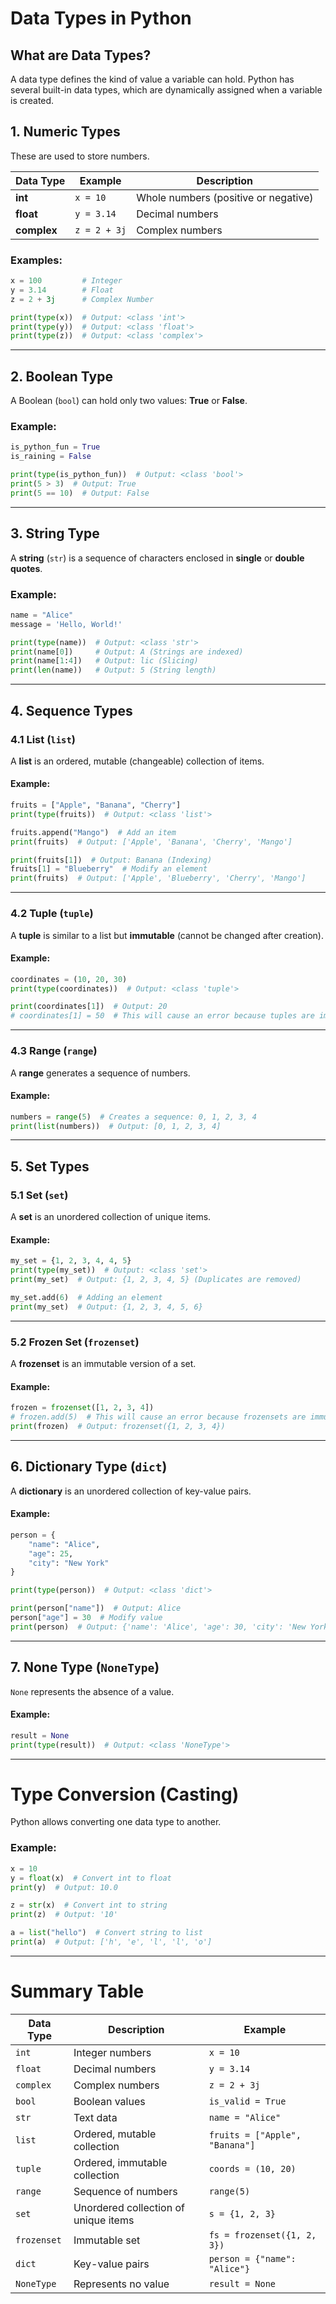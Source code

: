 # **Data Types in Python**

## **What are Data Types?**  
A data type defines the kind of value a variable can hold. Python has several built-in data types, which are dynamically assigned when a variable is created.

## **1. Numeric Types**  
These are used to store numbers.

| Data Type | Example | Description |
|-----------|---------|-------------|
| **int** | `x = 10` | Whole numbers (positive or negative) |
| **float** | `y = 3.14` | Decimal numbers |
| **complex** | `z = 2 + 3j` | Complex numbers |

### **Examples:**
```python
x = 100         # Integer
y = 3.14        # Float
z = 2 + 3j      # Complex Number

print(type(x))  # Output: <class 'int'>
print(type(y))  # Output: <class 'float'>
print(type(z))  # Output: <class 'complex'>
```

---

## **2. Boolean Type**  
A Boolean (`bool`) can hold only two values: **True** or **False**.

### **Example:**
```python
is_python_fun = True
is_raining = False

print(type(is_python_fun))  # Output: <class 'bool'>
print(5 > 3)  # Output: True
print(5 == 10)  # Output: False
```

---

## **3. String Type**  
A **string** (`str`) is a sequence of characters enclosed in **single** or **double quotes**.

### **Example:**
```python
name = "Alice"
message = 'Hello, World!'

print(type(name))  # Output: <class 'str'>
print(name[0])     # Output: A (Strings are indexed)
print(name[1:4])   # Output: lic (Slicing)
print(len(name))   # Output: 5 (String length)
```

---

## **4. Sequence Types**  
### **4.1 List (`list`)**  
A **list** is an ordered, mutable (changeable) collection of items.

#### **Example:**
```python
fruits = ["Apple", "Banana", "Cherry"]
print(type(fruits))  # Output: <class 'list'>

fruits.append("Mango")  # Add an item
print(fruits)  # Output: ['Apple', 'Banana', 'Cherry', 'Mango']

print(fruits[1])  # Output: Banana (Indexing)
fruits[1] = "Blueberry"  # Modify an element
print(fruits)  # Output: ['Apple', 'Blueberry', 'Cherry', 'Mango']
```

---

### **4.2 Tuple (`tuple`)**  
A **tuple** is similar to a list but **immutable** (cannot be changed after creation).

#### **Example:**
```python
coordinates = (10, 20, 30)
print(type(coordinates))  # Output: <class 'tuple'>

print(coordinates[1])  # Output: 20
# coordinates[1] = 50  # This will cause an error because tuples are immutable
```

---

### **4.3 Range (`range`)**  
A **range** generates a sequence of numbers.

#### **Example:**
```python
numbers = range(5)  # Creates a sequence: 0, 1, 2, 3, 4
print(list(numbers))  # Output: [0, 1, 2, 3, 4]
```

---

## **5. Set Types**  
### **5.1 Set (`set`)**  
A **set** is an unordered collection of unique items.

#### **Example:**
```python
my_set = {1, 2, 3, 4, 4, 5}
print(type(my_set))  # Output: <class 'set'>
print(my_set)  # Output: {1, 2, 3, 4, 5} (Duplicates are removed)

my_set.add(6)  # Adding an element
print(my_set)  # Output: {1, 2, 3, 4, 5, 6}
```

---

### **5.2 Frozen Set (`frozenset`)**  
A **frozenset** is an immutable version of a set.

#### **Example:**
```python
frozen = frozenset([1, 2, 3, 4])
# frozen.add(5)  # This will cause an error because frozensets are immutable
print(frozen)  # Output: frozenset({1, 2, 3, 4})
```

---

## **6. Dictionary Type (`dict`)**  
A **dictionary** is an unordered collection of key-value pairs.

#### **Example:**
```python
person = {
    "name": "Alice",
    "age": 25,
    "city": "New York"
}

print(type(person))  # Output: <class 'dict'>

print(person["name"])  # Output: Alice
person["age"] = 30  # Modify value
print(person)  # Output: {'name': 'Alice', 'age': 30, 'city': 'New York'}
```

---

## **7. None Type (`NoneType`)**  
`None` represents the absence of a value.

#### **Example:**
```python
result = None
print(type(result))  # Output: <class 'NoneType'>
```

---

# **Type Conversion (Casting)**
Python allows converting one data type to another.

### **Example:**
```python
x = 10
y = float(x)  # Convert int to float
print(y)  # Output: 10.0

z = str(x)  # Convert int to string
print(z)  # Output: '10'

a = list("hello")  # Convert string to list
print(a)  # Output: ['h', 'e', 'l', 'l', 'o']
```

---

# **Summary Table**
| Data Type | Description | Example |
|-----------|-------------|---------|
| `int` | Integer numbers | `x = 10` |
| `float` | Decimal numbers | `y = 3.14` |
| `complex` | Complex numbers | `z = 2 + 3j` |
| `bool` | Boolean values | `is_valid = True` |
| `str` | Text data | `name = "Alice"` |
| `list` | Ordered, mutable collection | `fruits = ["Apple", "Banana"]` |
| `tuple` | Ordered, immutable collection | `coords = (10, 20)` |
| `range` | Sequence of numbers | `range(5)` |
| `set` | Unordered collection of unique items | `s = {1, 2, 3}` |
| `frozenset` | Immutable set | `fs = frozenset({1, 2, 3})` |
| `dict` | Key-value pairs | `person = {"name": "Alice"}` |
| `NoneType` | Represents no value | `result = None` |
